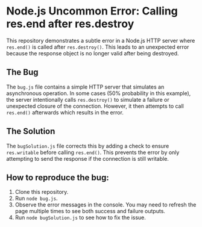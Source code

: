 # Node.js Uncommon Error: Calling res.end after res.destroy

This repository demonstrates a subtle error in a Node.js HTTP server where `res.end()` is called after `res.destroy()`.  This leads to an unexpected error because the response object is no longer valid after being destroyed.

## The Bug

The `bug.js` file contains a simple HTTP server that simulates an asynchronous operation.  In some cases (50% probability in this example), the server intentionally calls `res.destroy()` to simulate a failure or unexpected closure of the connection. However, it then attempts to call `res.end()` afterwards which results in the error.

## The Solution

The `bugSolution.js` file corrects this by adding a check to ensure `res.writable` before calling `res.end()`. This prevents the error by only attempting to send the response if the connection is still writable.

## How to reproduce the bug:
1. Clone this repository.
2. Run `node bug.js`.
3. Observe the error messages in the console. You may need to refresh the page multiple times to see both success and failure outputs.
4. Run `node bugSolution.js` to see how to fix the issue.